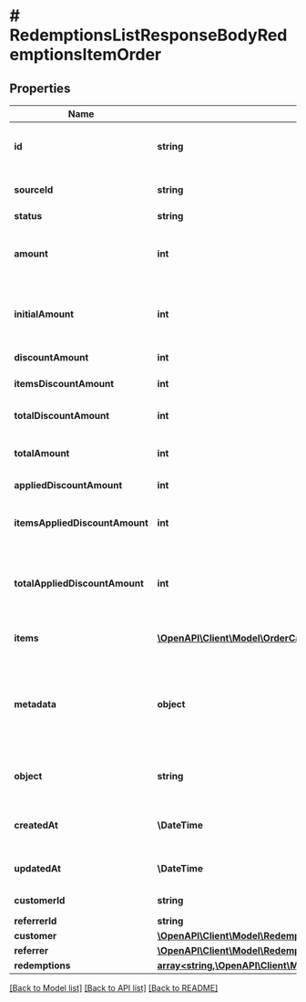 # # RedemptionsListResponseBodyRedemptionsItemOrder

## Properties

Name | Type | Description | Notes
------------ | ------------- | ------------- | -------------
**id** | **string** | Unique ID assigned by Voucherify of an existing order that will be linked to the redemption of this request. | [optional]
**sourceId** | **string** | Unique source ID of an existing order that will be linked to the redemption of this request. | [optional]
**status** | **string** | The order status. | [optional]
**amount** | **int** | A positive integer in the smallest currency unit (e.g. 100 cents for $1.00) representing the total amount of the order. This is the sum of the order items&#39; amounts. | [optional]
**initialAmount** | **int** | A positive integer in the smallest currency unit (e.g. 100 cents for $1.00) representing the total amount of the order. This is the sum of the order items&#39; amounts. | [optional]
**discountAmount** | **int** | Sum of all order-level discounts applied to the order. | [optional]
**itemsDiscountAmount** | **int** | Sum of all product-specific discounts applied to the order. | [optional]
**totalDiscountAmount** | **int** | Sum of all order-level AND all product-specific discounts applied to the order. | [optional]
**totalAmount** | **int** | Order amount after undoing all the discounts through the rollback redemption. | [optional]
**appliedDiscountAmount** | **int** | This field shows the order-level discount applied. | [optional]
**itemsAppliedDiscountAmount** | **int** | Sum of all product-specific discounts applied in a particular request.   &#x60;sum(items, i &#x3D;&gt; i.applied_discount_amount)&#x60; | [optional]
**totalAppliedDiscountAmount** | **int** | Sum of all order-level AND all product-specific discounts applied in a particular request.   &#x60;total_applied_discount_amount&#x60; &#x3D; &#x60;applied_discount_amount&#x60; + &#x60;items_applied_discount_amount&#x60; | [optional]
**items** | [**\OpenAPI\Client\Model\OrderCalculatedItem[]**](OrderCalculatedItem.md) | Array of items applied to the order. It can include up 500 items. | [optional]
**metadata** | **object** | A set of custom key/value pairs that you can attach to an order. It can be useful for storing additional information about the order in a structured format. It can be used to define business validation rules or discount formulas. | [optional]
**object** | **string** | The type of the object represented by JSON. | [optional] [default to 'order']
**createdAt** | **\DateTime** | Timestamp representing the date and time when the order was created. The value is shown in the ISO 8601 format. | [optional]
**updatedAt** | **\DateTime** | Timestamp representing the date and time when the order was last updated in ISO 8601 format. | [optional]
**customerId** | **string** | Unique customer ID of the customer making the purchase. | [optional]
**referrerId** | **string** | Unique referrer ID. | [optional]
**customer** | [**\OpenAPI\Client\Model\RedemptionsListResponseBodyRedemptionsItemOrderCustomer**](RedemptionsListResponseBodyRedemptionsItemOrderCustomer.md) |  | [optional]
**referrer** | [**\OpenAPI\Client\Model\RedemptionsListResponseBodyRedemptionsItemOrderReferrer**](RedemptionsListResponseBodyRedemptionsItemOrderReferrer.md) |  | [optional]
**redemptions** | [**array<string,\OpenAPI\Client\Model\OrderRedemptionsEntry>**](OrderRedemptionsEntry.md) |  | [optional]

[[Back to Model list]](../../README.md#models) [[Back to API list]](../../README.md#endpoints) [[Back to README]](../../README.md)

